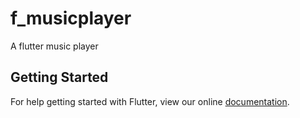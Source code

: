 # f_musicplayer

A flutter music player

## Getting Started

For help getting started with Flutter, view our online
[documentation](https://flutter.io/).
